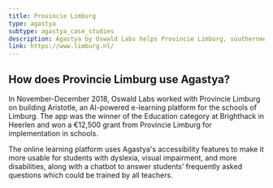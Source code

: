 ```yaml
---
title: Provincie Limburg
type: agastya
subtype: agastya_case_studies
description: Agastya by Oswald Labs helps Provincie Limburg, southernmost province of the Netherlands, with education for students with learning disabilities like dyslexia.
link: https://www.limburg.nl/
---
```


## How does Provincie Limburg use Agastya?

In November-December 2018, Oswald Labs worked with Provincie Limburg on building Aristotle, an AI-powered e-learning platform for the schools of Limburg. The app was the winner of the Education category at Brighthack in Heerlen and won a €12,500 grant from Provincie Limburg for implementation in schools.

The online learning platform uses Agastya's accessibility features to make it more usable for students with dyslexia, visual impairment, and more disabilities, along with a chatbot to answer students’ frequently asked questions which could be trained by all teachers.